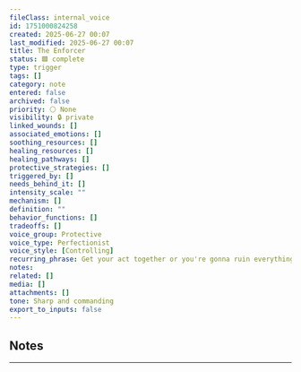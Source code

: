 ```yaml
---
fileClass: internal_voice
id: 1751000824258
created: 2025-06-27 00:07
last_modified: 2025-06-27 00:07
title: The Enforcer
status: 🟩 complete
type: trigger
tags: []
category: note
entered: false
archived: false
priority: ⚪ None
visibility: 🔒 private
linked_wounds: []
associated_emotions: []
soothing_resources: []
healing_resources: []
healing_pathways: []
protective_strategies: []
triggered_by: []
needs_behind_it: []
intensity_scale: ""
mechanism: []
definition: ""
behavior_functions: []
tradeoffs: []
voice_group: Protective
voice_type: Perfectionist
voice_style: [Controlling]
recurring_phrase: Get your act together or you're gonna ruin everything."
notes: 
related: []
media: []
attachments: []
tone: Sharp and commanding
export_to_inputs: false
---
```


## Notes
---

